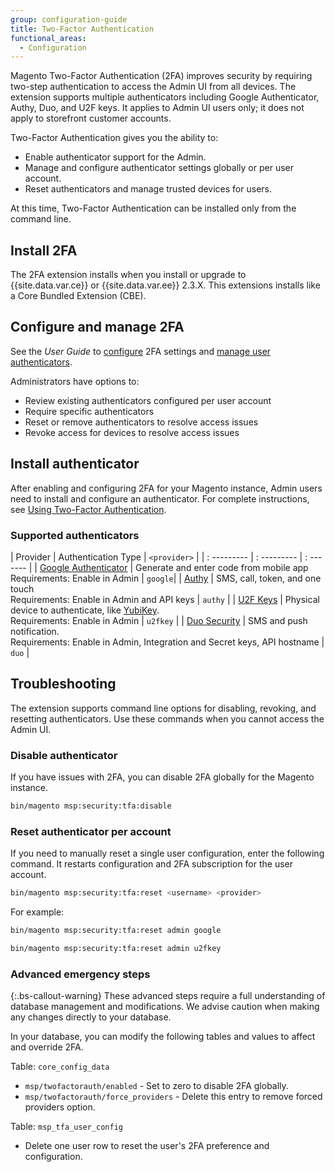 ```yaml
---
group: configuration-guide
title: Two-Factor Authentication
functional_areas:
  - Configuration
---
```


Magento Two-Factor Authentication (2FA) improves security by requiring two-step authentication to access the Admin UI from all devices. The extension supports multiple authenticators including Google Authenticator, Authy, Duo, and U2F keys. It applies to Admin UI users only; it does not apply to storefront customer accounts.

Two-Factor Authentication gives you the ability to:

-  Enable authenticator support for the Admin.
-  Manage and configure authenticator settings globally or per user account.
-  Reset authenticators and manage trusted devices for users.

At this time, Two-Factor Authentication can be installed only from the command line.

## Install 2FA

The 2FA extension installs when you install or upgrade to {{site.data.var.ce}} or {{site.data.var.ee}} 2.3.X. This extensions installs like a Core Bundled Extension (CBE).

## Configure and manage 2FA

See the _User Guide_ to [configure](https://docs.magento.com/user-guide/stores/security-two-factor-authentication.html) 2FA settings and [manage user authenticators](https://docs.magento.com/user-guide/stores/security-two-factor-authentication-manage.html).

Administrators have options to:

-  Review existing authenticators configured per user account
-  Require specific authenticators
-  Reset or remove authenticators to resolve access issues
-  Revoke access for devices to resolve access issues

## Install authenticator

After enabling and configuring 2FA for your Magento instance, Admin users need to install and configure an authenticator. For complete instructions, see [Using Two-Factor Authentication](https://docs.magento.com/m2/ee/user_guide/stores/security-two-factor-authentication-use.html).

### Supported authenticators

| Provider | Authentication Type | `<provider>` |
| : --------- | : --------- | : ------- |
| [Google Authenticator](https://support.google.com/accounts/answer/1066447?co=GENIE.Platform%3DAndroid&hl=en)  | Generate and enter code from mobile app Requirements: Enable in Admin  | `google`|
| [Authy](https://authy.com/)  | SMS, call, token, and one touch <br/>Requirements: Enable in Admin and API keys  | `authy` |
| [U2F Keys](https://docs.magento.com/m2/ee/user_guide/stores/security-two-factor-authentication-use.html#u2f-key)   | Physical device to authenticate, like [YubiKey](https://www.yubico.com/). <br/>Requirements: Enable in Admin  | `u2fkey` |
| [Duo Security](https://duo.com/)  | SMS and push notification. <br/>Requirements: Enable in Admin, Integration and Secret keys, API hostname  | `duo` |

## Troubleshooting

The extension supports command line options for disabling, revoking, and resetting authenticators. Use these commands when you cannot access the Admin UI.

### Disable authenticator

If you have issues with 2FA, you can disable 2FA globally for the Magento instance.

```bash
bin/magento msp:security:tfa:disable
```

### Reset authenticator per account

If you need to manually reset a single user configuration, enter the following command. It restarts configuration and 2FA subscription for the user account.

```bash
bin/magento msp:security:tfa:reset <username> <provider>
```

For example:

```bash
bin/magento msp:security:tfa:reset admin google
```

```bash
bin/magento msp:security:tfa:reset admin u2fkey
```

### Advanced emergency steps

{:.bs-callout-warning}
These advanced steps require a full understanding of database management and modifications. We advise caution when making any changes directly to your database.

In your database, you can modify the following tables and values to affect and override 2FA.

Table: `core_config_data`

-  `msp/twofactorauth/enabled` - Set to zero to disable 2FA globally.
-  `msp/twofactorauth/force_providers` - Delete this entry to remove forced providers option.

Table: `msp_tfa_user_config`

-  Delete one user row to reset the user's 2FA preference and configuration.
